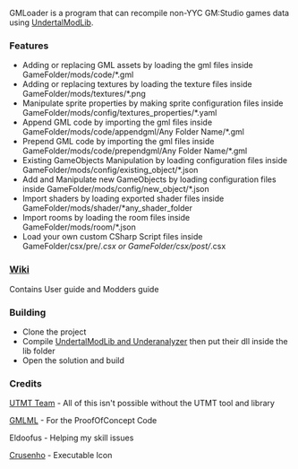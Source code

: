 GMLoader is a program that can recompile non-YYC GM:Studio games data using [UndertalModLib](https://github.com/krzys-h/UndertaleModTool).

### Features
* Adding or replacing GML assets by loading the gml files inside GameFolder/mods/code/*.gml
* Adding or replacing textures by loading the texture files inside GameFolder/mods/textures/*.png
* Manipulate sprite properties by making sprite configuration files inside GameFolder/mods/config/textures_properties/*.yaml
* Append GML code by importing the gml files inside GameFolder/mods/code/appendgml/Any Folder Name/*.gml
* Prepend GML code by importing the gml files inside GameFolder/mods/code/prependgml/Any Folder Name/*.gml
* Existing GameObjects Manipulation by loading configuration files inside GameFolder/mods/config/existing_object/*.json
* Add and Manipulate new GameObjects by loading configuration files inside GameFolder/mods/config/new_object/*.json
* Import shaders by loading exported shader files inside GameFolder/mods/shader/*any_shader_folder
* Import rooms by loading the room files inside GameFolder/mods/room/*.json
* Load your own custom CSharp Script files inside GameFolder/csx/pre/*.csx or GameFolder/csx/post/*.csx

### [Wiki](https://github.com/Senjay-id/GMLoader/wiki)
Contains User guide and Modders guide

### Building
* Clone the project
* Compile [UndertalModLib and Underanalyzer](https://github.com/krzys-h/UndertaleModTool) then put their dll inside the lib folder
* Open the solution and build

### Credits
[UTMT Team](https://github.com/krzys-h/UndertaleModTool) - All of this isn't possible without the UTMT tool and library

[GMLML](https://github.com/BlurOne-GIT/GML-Mod-Loader) - For the ProofOfConcept Code

Eldoofus - Helping my skill issues

[Crusenho](https://crusenho.itch.io/) - Executable Icon
